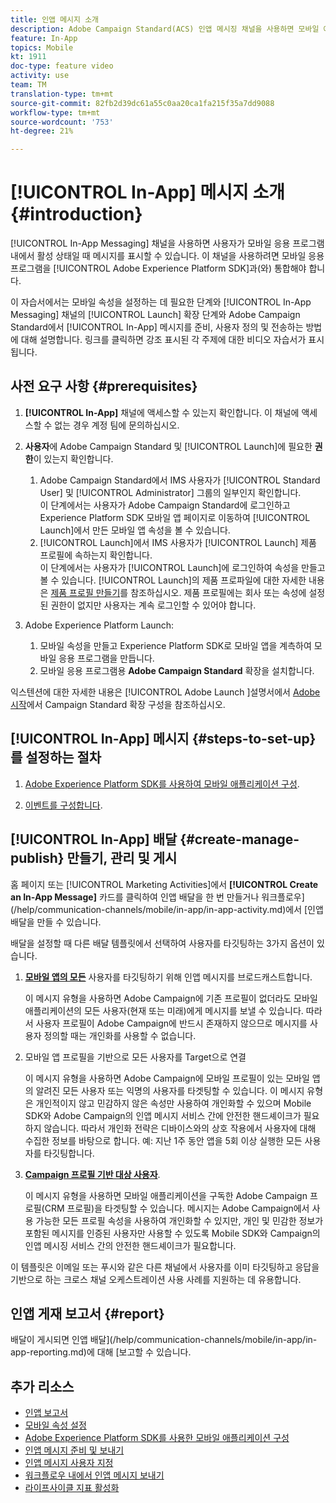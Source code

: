 ```yaml
---
title: 인앱 메시지 소개
description: Adobe Campaign Standard(ACS) 인앱 메시징 채널을 사용하면 모바일 애플리케이션 내에서 고객의 실시간 행동에 대한 응답으로 사용자에게 문맥과 관련된 인앱 메시지를 제공할 수 있습니다.
feature: In-App
topics: Mobile
kt: 1911
doc-type: feature video
activity: use
team: TM
translation-type: tm+mt
source-git-commit: 82fb2d39dc61a55c0aa20ca1fa215f35a7dd9088
workflow-type: tm+mt
source-wordcount: '753'
ht-degree: 21%

---
```



# [!UICONTROL In-App] 메시지 소개 {#introduction}

[!UICONTROL In-App Messaging] 채널을 사용하면 사용자가 모바일 응용 프로그램 내에서 활성 상태일 때 메시지를 표시할 수 있습니다. 이 채널을 사용하려면 모바일 응용 프로그램을 [!UICONTROL Adobe Experience Platform SDK]과(와) 통합해야 합니다.

이 자습서에서는 모바일 속성을 설정하는 데 필요한 단계와 [!UICONTROL In-App Messaging] 채널의 [!UICONTROL Launch] 확장 단계와 Adobe Campaign Standard에서 [!UICONTROL In-App] 메시지를 준비, 사용자 정의 및 전송하는 방법에 대해 설명합니다. 링크를 클릭하면 강조 표시된 각 주제에 대한 비디오 자습서가 표시됩니다.

## 사전 요구 사항 {#prerequisites}

1. **[!UICONTROL In-App]** 채널에 액세스할 수 있는지 확인합니다. 이 채널에 액세스할 수 없는 경우 계정 팀에 문의하십시오.
1. **사용자**&#x200B;에 Adobe Campaign Standard 및 [!UICONTROL Launch]에 필요한 **권한**&#x200B;이 있는지 확인합니다.

   1. Adobe Campaign Standard에서 IMS 사용자가 [!UICONTROL Standard User] 및 [!UICONTROL Administrator] 그룹의 일부인지 확인합니다.\
      이 단계에서는 사용자가 Adobe Campaign Standard에 로그인하고 Experience Platform SDK 모바일 앱 페이지로 이동하여 [!UICONTROL Launch]에서 만든 모바일 앱 속성을 볼 수 있습니다.
   1. [!UICONTROL Launch]에서 IMS 사용자가 [!UICONTROL Launch] 제품 프로필에 속하는지 확인합니다.\
      이 단계에서는 사용자가 [!UICONTROL Launch]에 로그인하여 속성을 만들고 볼 수 있습니다. [!UICONTROL Launch]의 제품 프로파일에 대한 자세한 내용은 [제품 프로필 만들기](https://docs.adobelaunch.com/launch-reference/administration/user-permissions#3-create-your-product-profile)를 참조하십시오. 제품 프로필에는 회사 또는 속성에 설정된 권한이 없지만 사용자는 계속 로그인할 수 있어야 합니다.

1. Adobe Experience Platform Launch:

   1. 모바일 속성을 만들고 Experience Platform SDK로 모바일 앱을 계측하여 모바일 응용 프로그램을 만듭니다.
   1. 모바일 응용 프로그램용 **Adobe Campaign Standard** 확장을 설치합니다.

익스텐션에 대한 자세한 내용은 [!UICONTROL Adobe Launch ]설명서에서 [Adobe 시작](https://aep-sdks.gitbook.io/docs/using-mobile-extensions/adobe-campaign-standard)에서 Campaign Standard 확장 구성을 참조하십시오.

## [!UICONTROL In-App] 메시지 {#steps-to-set-up}를 설정하는 절차

1. [Adobe Experience Platform SDK를 사용하여 모바일 애플리케이션 구성](/help/communication-channels/mobile/configure-mobile-apps-using-aep-sdk.md).

1. [이벤트를 구성합니다](/help/communication-channels/mobile/in-app/configure-events.md).

## [!UICONTROL In-App] 배달 {#create-manage-publish} 만들기, 관리 및 게시

홈 페이지 또는 [!UICONTROL Marketing Activities]에서 **[!UICONTROL Create an In-App Message]** 카드를 클릭하여 인앱 배달을 한 번 만들거나 워크플로우](/help/communication-channels/mobile/in-app/in-app-activity.md)에서 [인앱 배달을 만들 수 있습니다.

배달을 설정할 때 다른 배달 템플릿에서 선택하여 사용자를 타깃팅하는 3가지 옵션이 있습니다.

1. [**모바일 앱의 모든**](/help/communication-channels/mobile/in-app/broadcast-in-app-message.md) 사용자를 타깃팅하기 위해 인앱 메시지를 브로드캐스트합니다.

   이 메시지 유형을 사용하면 Adobe Campaign에 기존 프로필이 없더라도 모바일 애플리케이션의 모든 사용자(현재 또는 미래)에게 메시지를 보낼 수 있습니다. 따라서 사용자 프로필이 Adobe Campaign에 반드시 존재하지 않으므로 메시지를 사용자 정의할 때는 개인화를 사용할 수 없습니다.

1. 모바일 앱 프로필을 기반으로 모든 사용자를 Target으로 연결

   이 메시지 유형을 사용하면 Adobe Campaign에 모바일 프로필이 있는 모바일 앱의 알려진 모든 사용자 또는 익명의 사용자를 타겟팅할 수 있습니다. 이 메시지 유형은 개인적이지 않고 민감하지 않은 속성만 사용하여 개인화할 수 있으며 Mobile SDK와 Adobe Campaign의 인앱 메시지 서비스 간에 안전한 핸드셰이크가 필요하지 않습니다. 따라서 개인화 전략은 디바이스와의 상호 작용에서 사용자에 대해 수집한 정보를 바탕으로 합니다. 예: 지난 1주 동안 앱을 5회 이상 실행한 모든 사용자를 타깃팅합니다.

1. [**Campaign 프로필 기반 대상 사용자**](/help/communication-channels/mobile/in-app/target-users-based-on-campaign-profile.md).

   이 메시지 유형을 사용하면 모바일 애플리케이션을 구독한 Adobe Campaign 프로필(CRM 프로필)을 타겟팅할 수 있습니다. 메시지는 Adobe Campaign에서 사용 가능한 모든 프로필 속성을 사용하여 개인화할 수 있지만, 개인 및 민감한 정보가 포함된 메시지를 인증된 사용자만 사용할 수 있도록 Mobile SDK와 Campaign의 인앱 메시징 서비스 간의 안전한 핸드셰이크가 필요합니다.

이 템플릿은 이메일 또는 푸시와 같은 다른 채널에서 사용자를 이미 타깃팅하고 응답을 기반으로 하는 크로스 채널 오케스트레이션 사용 사례를 지원하는 데 유용합니다.

## 인앱 게재 보고서 {#report}

배달이 게시되면 인앱 배달](/help/communication-channels/mobile/in-app/in-app-reporting.md)에 대해 [보고할 수 있습니다.

## 추가 리소스

* [인앱 보고서](https://docs.adobe.com/content/help/en/campaign-standard/using/reporting/list-of-reports/in-app-report.html)
* [모바일 속성 설정](https://aep-sdks.gitbook.io/docs/getting-started/create-a-mobile-property)
* [Adobe Experience Platform SDK를 사용한 모바일 애플리케이션 구성](https://helpx.adobe.com/kr/campaign/kb/configuring-app-sdk.html)
* [인앱 메시지 준비 및 보내기](https://docs.adobe.com/content/help/en/campaign-standard/using/communication-channels/in-app-messaging/preparing-and-sending-an-in-app-message.html)
* [인앱 메시지 사용자 지정](https://docs.adobe.com/content/help/en/campaign-standard/using/communication-channels/in-app-messaging/customizing-an-in-app-message.html)
* [워크플로우 내에서 인앱 메시지 보내기](https://docs.adobe.com/content/help/en/campaign-standard/using/managing-processes-and-data/channel-activities/in-app-delivery.html)
* [라이프사이클 지표 활성화](https://aep-sdks.gitbook.io/docs/getting-started/initialize-the-sdk#enable-lifecycle-metrics)
